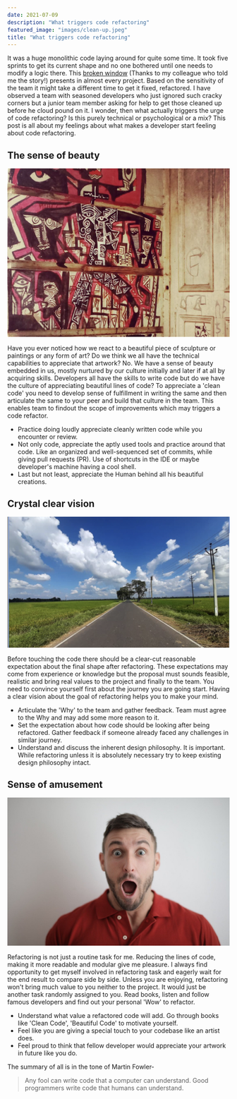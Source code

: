 ```yaml
---
date: 2021-07-09
description: "What triggers code refactoring"
featured_image: "images/clean-up.jpeg"
title: "What triggers code refactoring"
---
```


It was a huge monolithic code laying around for quite some time. It took five sprints to get its current shape and no one bothered until one needs to modify a logic there. This [broken window](https://en.wikipedia.org/wiki/Broken_windows_theory) (Thanks to my colleague who told me the story!) presents in almost every project. Based on the sensitivity of the team it might take a different time to get it fixed, refactored. I have observed a team with seasoned developers who just ignored such cracky corners but a junior team member asking for help to get those cleaned up before he cloud pound on it. I wonder, then what actually triggers the urge of code refactoring? Is this purely technical or psychological or a mix? This post is all about my feelings about what makes a developer start feeling about code refactoring.

## The sense of beauty

![Beauty](images/beauty.png)

Have you ever noticed how we react to a beautiful piece of sculpture or paintings or any form of art? Do we think we all have the technical capabilities to appreciate that artwork? No. We have a sense of beauty embedded in us, mostly nurtured by our culture initially and later if at all by acquiring skills. Developers all have the skills to write code but do we have the culture of appreciating beautiful lines of code? To appreciate a 'clean code' you need to develop sense of fulfillment in writing the same and then articulate the same to your peer and build that culture in the team. This enables team to findout the scope of improvements which may triggers a code refactor.

- Practice doing loudly appreciate cleanly written code while you encounter or review.
- Not only code, appreciate the aptly used tools and practice around that code. Like an organized and well-sequenced set of commits, while giving pull requests (PR). Use of shortcuts in the IDE or maybe developer's machine having a cool shell.
- Last but not least, appreciate the Human behind all his beautiful creations. 

## Crystal clear vision

![Clear vision](images/clear-vision.png)

Before touching the code there should be a clear-cut reasonable expectation about the final shape after refactoring. These expectations may come from experience or knowledge but the proposal must sounds feasible, realistic and bring real values to the project and finally to the team. You need to convince yourself first about the journey you are going start. Having a clear vision about the goal of refactoring helps you to make your mind.
- Articulate the 'Why' to the team and gather feedback. Team must agree to the Why and may add some more reason to it.
- Set the expectation about how code should be looking after being refactored. Gather feedback if someone already faced any challenges in similar journey.
- Understand and discuss the inherent design philosophy. It is important. While refactoring unless it is absolutely necessary try to keep existing design philosophy intact.

## Sense of amusement

![Sense of amusement](images/sense-of-amusement.jpeg)

Refactoring is not just a routine task for me. Reducing the lines of code, making it more readable and modular give me pleasure. I always find opportunity to get myself involved in refactoring task and eagerly wait for the end result to compare side by side. Unless you are enjoying, refactoring won't bring much value to you neither to the project. It would just be another task randomly assigned to you. Read books, listen and follow famous developers and find out your personal 'Wow' to refactor.

- Understand what value a refactored code will add. Go through books like 'Clean Code', 'Beautiful Code' to motivate yourself.
- Feel like you are giving a special touch to your codebase like an artist does. 
- Feel proud to think that fellow developer would appreciate your artwork in future like you do.

The summary of all is in the tone of Martin Fowler-


> Any fool can write code that a computer can understand. Good programmers write code that humans can understand.
